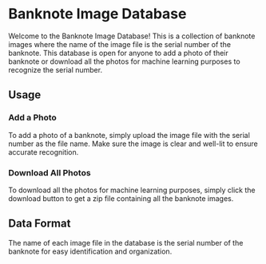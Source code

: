 # Banknote Image Database

Welcome to the Banknote Image Database! This is a collection of banknote images where the name of the image file is the serial number of the banknote. This database is open for anyone to add a photo of their banknote or download all the photos for machine learning purposes to recognize the serial number.

## Usage

### Add a Photo
To add a photo of a banknote, simply upload the image file with the serial number as the file name. Make sure the image is clear and well-lit to ensure accurate recognition.

### Download All Photos
To download all the photos for machine learning purposes, simply click the download button to get a zip file containing all the banknote images.

## Data Format
The name of each image file in the database is the serial number of the banknote for easy identification and organization.
